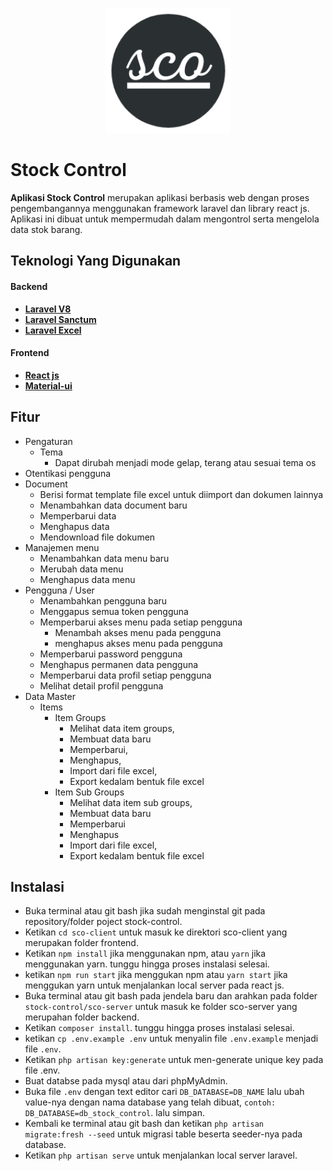 <p align="center">
  <img src="https://raw.githubusercontent.com/saiful-akbar/stock-control/main/sco-client/public/static/images/logo/logo-dark-1.png" width="200">
</p>

# Stock Control

**Aplikasi Stock Control** merupakan aplikasi berbasis web dengan proses pengembangannya menggunakan framework laravel dan library react js. Aplikasi ini dibuat untuk mempermudah dalam mengontrol serta mengelola data stok barang.

## Teknologi Yang Digunakan

#### Backend

- **[Laravel V8](https://laravel.com/docs/8.x)**
- **[Laravel Sanctum](https://laravel.com/docs/8.x/sanctum)**
- **[Laravel Excel](https://laravel-excel.com/)**

#### Frontend

- **[React js](https://reactjs.org/)**
- **[Material-ui](https://material-ui.com/)**

## Fitur

- Pengaturan
  - Tema
    - Dapat dirubah menjadi mode gelap, terang atau sesuai tema os
- Otentikasi pengguna
- Document
  - Berisi format template file excel untuk diimport dan dokumen lainnya
  - Menambahkan data document baru
  - Memperbarui data
  - Menghapus data
  - Mendownload file dokumen
- Manajemen menu
  - Menambahkan data menu baru
  - Merubah data menu
  - Menghapus data menu
- Pengguna / User
  - Menambahkan pengguna baru
  - Menggapus semua token pengguna
  - Memperbarui akses menu pada setiap pengguna
    - Menambah akses menu pada pengguna
    - menghapus akses menu pada pengguna
  - Memperbarui password pengguna
  - Menghapus permanen data pengguna
  - Memperbarui data profil setiap pengguna
  - Melihat detail profil pengguna
- Data Master
  - Items
    - Item Groups
      - Melihat data item groups,
      - Membuat data baru
      - Memperbarui,
      - Menghapus,
      - Import dari file excel,
      - Export kedalam bentuk file excel
    - Item Sub Groups
      - Melihat data item sub groups,
      - Membuat data baru
      - Memperbarui
      - Menghapus
      - Import dari file excel,
      - Export kedalam bentuk file excel

## Instalasi

- Buka terminal atau git bash jika sudah menginstal git pada repository/folder poject stock-control.
- Ketikan `cd sco-client` untuk masuk ke direktori sco-client yang merupakan folder frontend.
- Ketikan `npm install` jika menggunakan npm, atau `yarn` jika menggunakan yarn. tunggu hingga proses instalasi selesai.
- ketikan `npm run start` jika menggukan npm atau `yarn start` jika menggukan yarn untuk menjalankan local server pada react js.
- Buka terminal atau git bash pada jendela baru dan arahkan pada folder `stock-control/sco-server` untuk masuk ke folder sco-server yang merupahan folder backend.
- Ketikan `composer install`. tunggu hingga proses instalasi selesai.
- ketikan `cp .env.example .env` untuk menyalin file `.env.example` menjadi file `.env`.
- Ketikan `php artisan key:generate` untuk men-generate unique key pada file .env.
- Buat databse pada mysql atau dari phpMyAdmin.
- Buka file `.env` dengan text editor cari `DB_DATABASE=DB_NAME` lalu ubah value-nya dengan nama database yang telah dibuat, `contoh: DB_DATABASE=db_stock_control`. lalu simpan.
- Kembali ke terminal atau git bash dan ketikan `php artisan migrate:fresh --seed` untuk migrasi table beserta seeder-nya pada database.
- Ketikan `php artisan serve` untuk menjalankan local server laravel.
